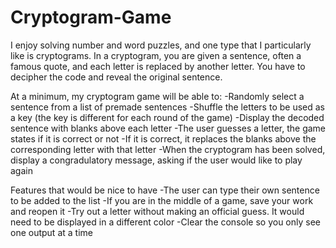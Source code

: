 # Cryptogram-Game

I enjoy solving number and word puzzles, and one type that I particularly like is cryptograms. In a cryptogram, you are given a sentence, often a famous quote, and each letter is replaced by another letter. You have to decipher the code and reveal the original sentence.

At a minimum, my cryptogram game will be able to:
  -Randomly select a sentence from a list of premade sentences
  -Shuffle the letters to be used as a key (the key is different for each round of the game)
  -Display the decoded sentence with blanks above each letter
  -The user guesses a letter, the game states if it is correct or not
  -If it is correct, it replaces the blanks above the corresponding letter with that letter
  -When the cryptogram has been solved, display a congradulatory message, asking if the user would like to play again
  
Features that would be nice to have
  -The user can type their own sentence to be added to the list
  -If you are in the middle of a game, save your work and reopen it
  -Try out a letter without making an official guess. It would need to be displayed in a different color
  -Clear the console so you only see one output at a time
